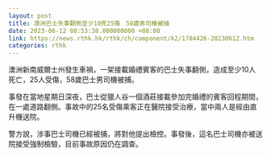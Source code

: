 ```yaml
---
layout: post
title: 澳洲巴士失事翻側至少10死25傷　58歲男司機被捕
date: 2023-06-12 08:53:38.000000000 +08:00
link: https://news.rthk.hk/rthk/ch/component/k2/1704426-20230612.htm
categories: rthk
---
```


澳洲新南威爾士州發生車禍，一架接載婚禮賓客的巴士失事翻側，造成至少10人死亡，25人受傷，58歲巴士男司機被捕。

事發在當地星期日深夜，巴士從獵人谷一個酒莊接載參加完婚禮的賓客回程期間，在一處道路翻側。事故中的25名受傷乘客正在醫院接受治療，當中兩人是經由直升機送院。

警方說，涉事巴士司機已經被捕，將對他提出檢控。事發後，這名巴士司機亦被送院接受強制檢驗，目前事故原因仍在調查。

